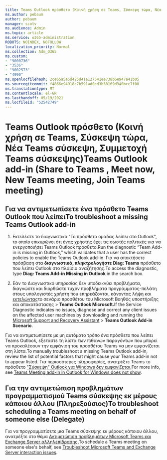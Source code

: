 ```yaml
---
title: Teams Outlook πρόσθετο (Κοινή χρήση σε Teams, Σύσκεψη τώρα, Νέα Teams σύσκεψη, Συμμετοχή Teams σύσκεψης)
ms.author: pebaum
author: pebaum
manager: scotv
ms.audience: Admin
ms.topic: article
ms.service: o365-administration
ROBOTS: NOINDEX, NOFOLLOW
localization_priority: Normal
ms.collection: Adm_O365
ms.custom:
- "9000736"
- "3536"
- "9002573"
- "4990"
ms.openlocfilehash: 2ce65a5a5d425d41a127541ee738b6e947a41b05
ms.sourcegitcommit: f4866e94918c7b591ad0cd3b58169d340bcc7f00
ms.translationtype: MT
ms.contentlocale: el-GR
ms.lasthandoff: 05/19/2021
ms.locfileid: "52542749"
---
```

# <a name="teams-outlook-add-in-share-to-teams--meet-now-new-teams-meeting-join-teams-meeting"></a><span data-ttu-id="7f36b-102">Teams Outlook πρόσθετο (Κοινή χρήση σε Teams, Σύσκεψη τώρα, Νέα Teams σύσκεψη, Συμμετοχή Teams σύσκεψης)</span><span class="sxs-lookup"><span data-stu-id="7f36b-102">Teams Outlook add-in (Share to Teams , Meet now, New Teams meeting, Join Teams meeting)</span></span>

## <a name="to-troubleshoot-a-missing-teams-outlook-add-in"></a><span data-ttu-id="7f36b-103">Για να αντιμετωπίσετε ένα πρόσθετο Teams Outlook που λείπει</span><span class="sxs-lookup"><span data-stu-id="7f36b-103">To troubleshoot a missing Teams Outlook add-in</span></span>

1. <span data-ttu-id="7f36b-104">Εκτελέστε το διαγνωστικό "Το πρόσθετο ομάδας λείπει στο Outlook", το οποίο επικυρώνει ότι ένας χρήστης έχει τις σωστές πολιτικές για να ενεργοποιήσει Teams Outlook πρόσθετο.</span><span class="sxs-lookup"><span data-stu-id="7f36b-104">Run the diagnostic “Team Add-in is missing in Outlook,” which validates that a user has the correct policies to enable the Teams Outlook add-in.</span></span> <span data-ttu-id="7f36b-105">Για να αποκτήσετε πρόσβαση στα **διαγνωστικά, πληκτρολογήστε Diag: Teams** πρόσθετο που λείπει Outlook στο πλαίσιο αναζήτησης.</span><span class="sxs-lookup"><span data-stu-id="7f36b-105">To access the diagnostic, type **Diag: Teams Add-in Missing in Outlook** in the search box.</span></span>

1. <span data-ttu-id="7f36b-106">Εάν το Διαγνωστικό υπηρεσίας δεν υποδεικνύει προβλήματα, διαγνώστε και διορθώστε τυχόν προβλήματα προγράμματος-πελάτη στους υπολογιστές χρήστη που επηρεάζονται, κάνοντας λήψη και [εκτελώντας](https://aka.ms/SaRA-TeamsAddInScenario)το σενάριο προσθέτου του Microsoft Βοηθός υποστήριξης και αποκατάστασης  >  **Teams Outlook Microsoft.**</span><span class="sxs-lookup"><span data-stu-id="7f36b-106">If the Service Diagnostic indicates no issues, diagnose and correct any client issues on the affected user machines  by downloading and running the [Microsoft Support and Recovery Assistant](https://aka.ms/SaRA-TeamsAddInScenario) > **Teams Outlook Add-in Scenario**.</span></span>

<span data-ttu-id="7f36b-107">Για να αντιμετωπίσετε με μη αυτόματο τρόπο ένα πρόσθετο που λείπει Teams Outlook, εξετάστε τη λίστα των πιθανών παραγόντων που μπορεί να προκαλέσουν την εμφάνιση του προσθέτου Teams να μην εμφανίζεται στη λίστα.</span><span class="sxs-lookup"><span data-stu-id="7f36b-107">To manually troubleshoot a missing Teams Outlook add-in, review the list of potential factors that might cause your Teams add-in not to appear listed.</span></span> <span data-ttu-id="7f36b-108">Για περισσότερες πληροφορίες, ανατρέξτε Teams το πρόσθετο ["Σύσκεψη" Outlook για Windows δεν εμφανίζεται.](/microsoftteams/teams-add-in-for-outlook#teams-meeting-add-in-in-outlook-for-windows-does-not-show)</span><span class="sxs-lookup"><span data-stu-id="7f36b-108">For more info, see [Teams Meeting add-in in Outlook for Windows does not show](/microsoftteams/teams-add-in-for-outlook#teams-meeting-add-in-in-outlook-for-windows-does-not-show).</span></span>

## <a name="to-troubleshoot-scheduling-a-teams-meeting-on-behalf-of-someone-else-delegate"></a><span data-ttu-id="7f36b-109">Για την αντιμετώπιση προβλημάτων προγραμματισμού Teams σύσκεψης εκ μέρους κάποιου άλλου (Πληρεξούσιος)</span><span class="sxs-lookup"><span data-stu-id="7f36b-109">To troubleshoot scheduling a Teams meeting on behalf of someone else (Delegate)</span></span>

<span data-ttu-id="7f36b-110">Για να προγραμματίσετε μια Teams σύσκεψης εκ μέρους κάποιου άλλου, ανατρέξτε στο θέμα [Αντιμετώπιση προβλημάτων Microsoft Teams και Exchange Server αλληλεπίδρασης.](/microsoftteams/troubleshoot/known-issues/teams-exchange-interaction-issue)</span><span class="sxs-lookup"><span data-stu-id="7f36b-110">To schedule a Teams meeting on someone else's behalf, see [Troubleshoot Microsoft Teams and Exchange Server interaction issues](/microsoftteams/troubleshoot/known-issues/teams-exchange-interaction-issue).</span></span>
